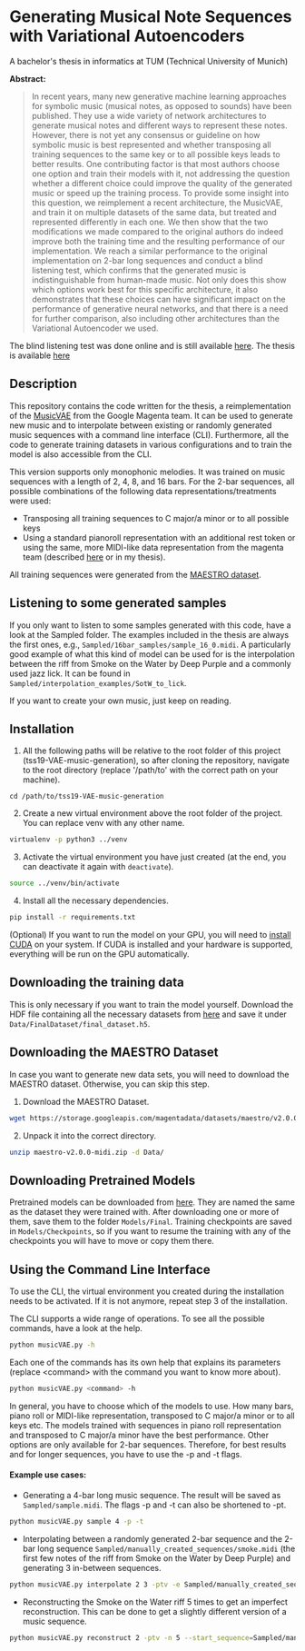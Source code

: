 # Generating Musical Note Sequences with Variational Autoencoders

A bachelor's thesis in informatics at TUM (Technical University of Munich)

**Abstract:**

>In recent years, many new generative machine learning approaches for symbolic music (musical notes, as opposed to sounds) have been published. They use a wide variety of network architectures to generate musical notes and different ways to represent these notes. However, there is not yet any consensus or guideline on how symbolic music is best represented and whether transposing all training sequences to the same key or to all possible keys leads to better results. One contributing factor is that most authors choose one option and train their models with it, not addressing the question whether a different choice could improve the quality of the generated music or speed up the training process. To provide some insight into this question, we reimplement a recent architecture, the MusicVAE, and train it on multiple datasets of the same data, but treated and represented differently in each one. We then show that the two modifications we made compared to the original authors do indeed improve both the training time and the resulting performance of our implementation. We reach a similar performance to the original implementation on 2-bar long sequences and conduct a blind listening test, which confirms that the generated music is indistinguishable from human-made music. Not only does this show which options work best for this specific architecture, it also demonstrates that these choices can have significant impact on the performance of generative neural networks, and that there is a need for further comparison, also including other architectures than the Variational Autoencoder we used.

The blind listening test was done online and is still available [here](https://forms.gle/Wd5hN5wQqooL6cvY6).
The thesis is available [here](https://drive.google.com/file/d/1bWd3RWDr4CDLvu0r0SPILoosVF_Bhoyi/view?usp=sharing)

## Description

This repository contains the code written for the thesis, a reimplementation of the [MusicVAE](https://magenta.tensorflow.org/music-vae) from the Google Magenta team. It can be used to generate new music and to interpolate between existing or randomly generated music sequences with a command line interface (CLI). Furthermore, all the code to generate training datasets in various configurations and to train the model is also accessible from the CLI.

This version supports only monophonic melodies. It was trained on music sequences with a length of 2, 4, 8, and 16 bars. For the 2-bar sequences, all possible combinations of the following data representations/treatments were used:
- Transposing all training sequences to C major/a minor or to all possible keys
- Using a standard pianoroll representation with an additional rest token or using the same, more MIDI-like data representation from the magenta team (described [here](https://arxiv.org/abs/1803.05428) or in my thesis).

All training sequences were generated from the [MAESTRO dataset](https://magenta.tensorflow.org/datasets/maestro).

## Listening to some generated samples
If you only want to listen to some samples generated with this code, have a look at the Sampled folder. The examples included in the thesis are always the first ones, e.g., `Sampled/16bar_samples/sample_16_0.midi`.
A particularly good example of what this kind of model can be used for is the interpolation between the riff from Smoke on the Water by Deep Purple and a commonly used jazz lick. It can be found in `Sampled/interpolation_examples/SotW_to_lick`.

If you want to create your own music, just keep on reading.

## Installation

1. All the following paths will be relative to the root folder of this project (tss19-VAE-music-generation), so after cloning the repository,  navigate to the root directory (replace '/path/to' with the correct path on your machine).
```
cd /path/to/tss19-VAE-music-generation
```

2. Create a new virtual environment above the root folder of the project. You can replace venv with any other name.
```bash
virtualenv -p python3 ../venv
```
3. Activate the virtual environment you have just created (at the end, you can deactivate it again with `deactivate`).
```bash  
source ../venv/bin/activate  
```
4. Install all the necessary dependencies.
```bash  
pip install -r requirements.txt
```

(Optional) If you want to run the model on your GPU, you will need to [install CUDA](https://pytorch.org/get-started/locally/) on your system. If CUDA is installed and your hardware is supported, everything will be run on the GPU automatically.

## Downloading the training data
This is only necessary if you want to train the model yourself.
Download the HDF file containing all the necessary datasets from [here](https://drive.google.com/open?id=1z1AzPuEL8I4SSJCzG2RnO3Xp5ORTBWGo) and save it under `Data/FinalDataset/final_dataset.h5`.
## Downloading the MAESTRO Dataset
In case you want to generate new data sets, you will need to download the MAESTRO dataset. Otherwise, you can skip this step.

1. Download the MAESTRO Dataset.
```bash
wget https://storage.googleapis.com/magentadata/datasets/maestro/v2.0.0/maestro-v2.0.0-midi.zip
```

2. Unpack it into the correct directory.
```bash
unzip maestro-v2.0.0-midi.zip -d Data/
```


## Downloading Pretrained Models
Pretrained models can be downloaded from [here](https://drive.google.com/open?id=18NdFzZqUMGpcQ3-6WFYjEHmcVvPYvdIC). They are named the same as the dataset they were trained with. After downloading one or more of them, save them to the folder `Models/Final`.
Training checkpoints are saved in `Models/Checkpoints`, so if you want to resume the training with any of the checkpoints you will have to move or copy them there.
## Using the Command Line Interface
To use the CLI, the virtual environment you created during the installation needs to be activated. If it is not anymore, repeat step 3 of the installation.

The CLI supports a wide range of operations. To see all the possible commands, have a look at the help.
```bash
python musicVAE.py -h
```
Each one of the commands has its own help that explains its parameters (replace \<command> with the command you want to know more about).
```bash
python musicVAE.py <command> -h
```
In general, you have to choose which of the models to use. How many bars, piano roll or MIDI-like representation, transposed to C major/a minor or to all keys etc. The models trained with sequences in piano roll representation and transposed to C major/a minor have the best performance. Other options are only available for 2-bar sequences. Therefore, for best results and for longer sequences, you have to use the -p and -t flags.

#### Example use cases:
- Generating a 4-bar long music sequence. The result will be saved as `Sampled/sample.midi`. The flags -p and -t can also be shortened to -pt.
```bash  
python musicVAE.py sample 4 -p -t  
```
- Interpolating between a randomly generated 2-bar sequence and the 2-bar long sequence `Sampled/manually_created_sequences/smoke.midi` (the first few notes of the riff from Smoke on the Water by Deep Purple) and generating 3 in-between sequences.
```bash  
python musicVAE.py interpolate 2 3 -ptv -e Sampled/manually_created_sequences/smoke.midi 
```
- Reconstructing the Smoke on the Water riff 5 times to get an imperfect reconstruction. This can be done to get a slightly different version of a music sequence.
```bash  
python musicVAE.py reconstruct 2 -ptv -n 5 --start_sequence=Sampled/manually_created_sequences/smoke.midi
```
